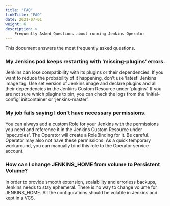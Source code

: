 ```yaml
---
title: "FAQ"
linkTitle: "FAQ"
date: 2021-07-01
weight: 6
description: >
    Frequently Asked Questions about running Jenkins Operator
---
```


This document answers the most frequently asked questions.

### My Jenkins pod keeps restarting with ‘missing-plugins’ errors.
Jenkins can lose compatibility with its plugins or their dependencies.
If you want to reduce the probability of it happening, don’t use ‘latest’ Jenkins image tag.
Use set version of Jenkins image and declare plugins and all their dependencies in the Jenkins
Custom Resource under ‘plugins’. If you are not sure which plugins to pin, you can check the logs
from the ‘initial-config’ initcontainer or ‘jenkins-master’.

### My job fails saying I don't have necessary permissions.
You can always add a custom Role for your Jenkins with the permissions you need and reference it in the
Jenkins Custom Resource under 'spec.roles'. The Operator will create a RoleBinding for it. Be careful.
Operator may also not have these permissions. As a quick temporary workaround, you can manually bind this
role to the Operator service account.

### How can I change JENKINS_HOME from volume to Persistent Volume?
In order to provide smooth extension, scalability and errorless backups, Jenkins needs to stay ephemeral.
There is no way to change volume for JENKINS_HOME. All the configurations should be volatile in Jenkins
and kept in a VCS.
